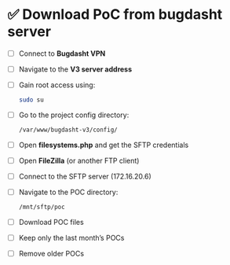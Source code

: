 # ✅ Download PoC from bugdasht server


- [ ] Connect to **Bugdasht VPN**  
- [ ] Navigate to the **V3 server address**  
- [ ] Gain root access using:  
  ```bash
  sudo su
  ```
- [ ] Go to the project config directory:
  ```bash
  /var/www/bugdasht-v3/config/
  ```
- [ ] Open **filesystems.php** and get the SFTP credentials
- [ ] Open **FileZilla** (or another FTP client)
- [ ] Connect to the SFTP server (172.16.20.6)
- [ ] Navigate to the POC directory:
  ```bash
  /mnt/sftp/poc
  ```
- [ ] Download POC files
- [ ] Keep only the last month’s POCs
- [ ] Remove older POCs


